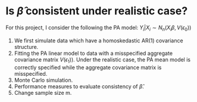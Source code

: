 # Is $\hat \beta$ consistent under realistic case?

For this project, I consider the following the PA model: $Y_i|X_i \sim N_n(X_i\beta, V(\epsilon_0))$

1. We first simulate data which have a homoskedastic AR(1) covariance structure.
2. Fitting the PA linear model to data with a misspecified aggregate covariance matrix $V(\epsilon_1))$. Under the realistic case, the PA mean model is correctly specified while the aggregate covariance matrix is misspecified.
3. Monte Carlo simulation.
4. Performance measures to evaluate consistency of $\hat \beta$.
5. Change sample size m.

